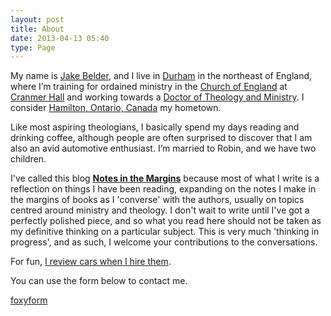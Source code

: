```yaml
---
layout: post
title: About
date: 2013-04-13 05:40
type: Page
---
```

My name is [Jake Belder](http://twitter.com/jakebelder), and I live in [Durham](http://en.wikipedia.org/wiki/Durham,_England) in the northeast of England, where I’m training for ordained ministry in the [Church of England](http://churchofengland.org/) at [Cranmer Hall](http://community.dur.ac.uk/cranmer.hall/) and working towards a [Doctor of Theology and Ministry](http://community.dur.ac.uk/cranmer.hall/study-with-us/postgraduate-courses#doc). I consider [Hamilton, Ontario, Canada](http://en.wikipedia.org/wiki/Hamilton,_Ontario) my hometown.

Like most aspiring theologians, I basically spend my days reading and drinking coffee, although people are often surprised to discover that I am also an avid automotive enthusiast. I’m married to Robin, and we have two children.

I've called this blog <a href="http://blog.jakebelder.com"><strong>Notes in the Margins</strong></a> because most of what I write is a reflection on things I have been reading, expanding on the notes I make in the margins of books as I 'converse' with the authors, usually on topics centred around ministry and theology. I don't wait to write until I've got a perfectly polished piece, and so what you read here should not be taken as my definitive thinking on a particular subject. This is very much 'thinking in progress', and as such, I welcome your contributions to the conversations.

For fun, [I review cars when I hire them](http://cars.jakebelder.com).

You can use the form below to contact me.

<!-- Do not change the code! -->
<a id="foxyform_embed_link_405778" href="http://www.foxyform.com/">foxyform</a>
<script type="text/javascript">
(function(d, t){
var g = d.createElement(t),
s = d.getElementsByTagName(t)[0];
g.src = "http://www.foxyform.com/js.php?id=405778&sec_hash=33be00c43b2&width=350px";
s.parentNode.insertBefore(g, s);
}(document, "script"));
</script>
<!-- Do not change the code! -->
